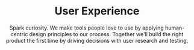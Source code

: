 ---
title: User Experience
subtitle: Spark curiosity. We make tools people love to use by applying human-centric design principles to our process. Together we'll build the right product the first time by driving decisions with user research and testing.
description: People use the tools we build to solve problems and accomplish tasks. We put people first, giving them interesting, fun, and efficient solutions.<br><br> <b>Tools we use&#58;</b> personas, user journeys, ecosystem maps, competitive audits, stakeholder interviews, storyboards, user flows, content audits, heuristic analysis, sitemaps, usability testing
featured_image: ux-01.png
accent_color: '#792877'
gallery_images:
  - ux-01.png
  - ux-02.png
  - ux-03.png
---